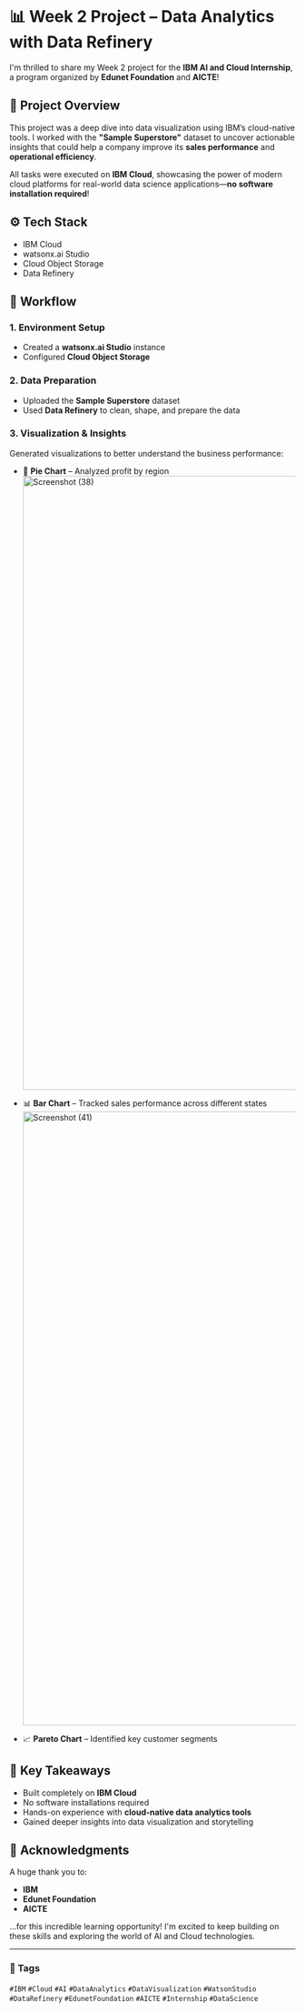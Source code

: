 #  📊 Week 2 Project – Data Analytics with Data Refinery

I'm thrilled to share my Week 2 project for the **IBM AI and Cloud Internship**, a program organized by **Edunet Foundation** and **AICTE**!

## 🌟 Project Overview
This project was a deep dive into data visualization using IBM’s cloud-native tools. I worked with the **"Sample Superstore"** dataset to uncover actionable insights that could help a company improve its **sales performance** and **operational efficiency**.

All tasks were executed on **IBM Cloud**, showcasing the power of modern cloud platforms for real-world data science applications—**no software installation required**!

## ⚙️ Tech Stack
- IBM Cloud
- watsonx.ai Studio
- Cloud Object Storage
- Data Refinery

## 🚀 Workflow

### 1. Environment Setup
- Created a **watsonx.ai Studio** instance
- Configured **Cloud Object Storage**

### 2. Data Preparation
- Uploaded the **Sample Superstore** dataset
- Used **Data Refinery** to clean, shape, and prepare the data

### 3. Visualization & Insights
Generated visualizations to better understand the business performance:
- 📍 **Pie Chart** – Analyzed profit by region<img width="1920" height="1080" alt="Screenshot (38)" src="https://github.com/user-attachments/assets/5696c9c9-7c83-4bfd-9769-960335c0c02b" />

- 📊 **Bar Chart** – Tracked sales performance across different states<img width="1920" height="1080" alt="Screenshot (41)" src="https://github.com/user-attachments/assets/6bffa1bf-1c12-4d62-8ba9-9fdc209a7a89" />

- 📈 **Pareto Chart** – Identified key customer segments

## 🎯 Key Takeaways
- Built completely on **IBM Cloud**
- No software installations required
- Hands-on experience with **cloud-native data analytics tools**
- Gained deeper insights into data visualization and storytelling

## 🙏 Acknowledgments
A huge thank you to:
- **IBM**
- **Edunet Foundation**
- **AICTE**

…for this incredible learning opportunity! I'm excited to keep building on these skills and exploring the world of AI and Cloud technologies.

---

### 🔖 Tags
`#IBM` `#Cloud` `#AI` `#DataAnalytics` `#DataVisualization` `#WatsonStudio` `#DataRefinery` `#EdunetFoundation` `#AICTE` `#Internship` `#DataScience`
